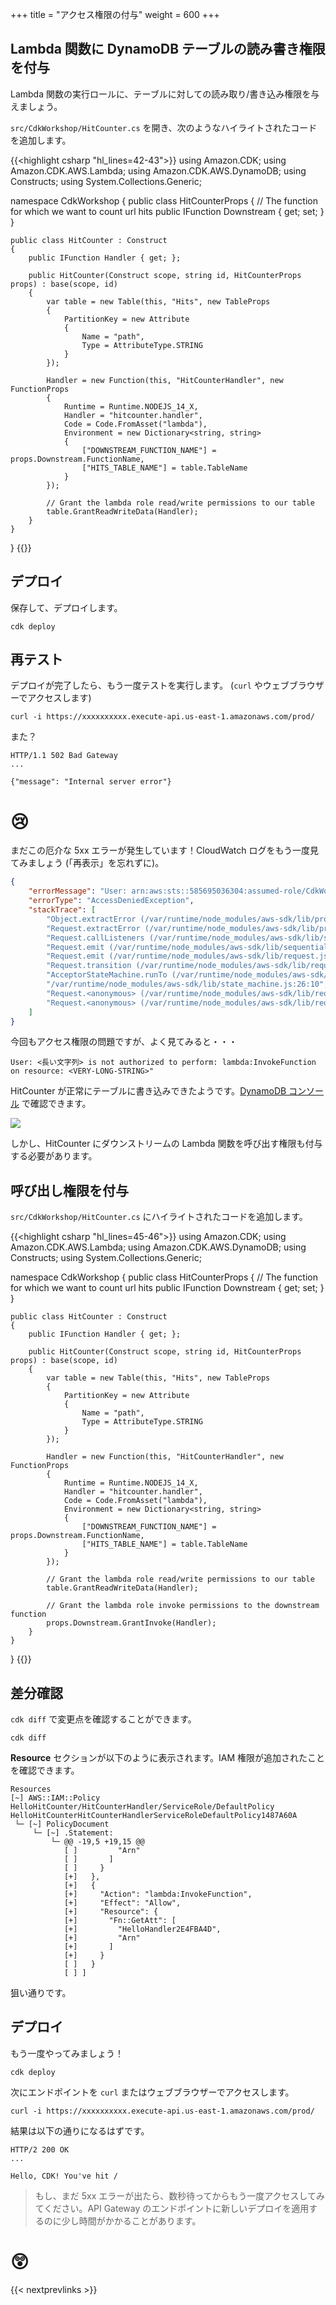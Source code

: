 +++
title = "アクセス権限の付与"
weight = 600
+++

## Lambda 関数に DynamoDB テーブルの読み書き権限を付与

Lambda 関数の実行ロールに、テーブルに対しての読み取り/書き込み権限を与えましょう。

`src/CdkWorkshop/HitCounter.cs` を開き、次のようなハイライトされたコードを追加します。

{{<highlight csharp "hl_lines=42-43">}}
using Amazon.CDK;
using Amazon.CDK.AWS.Lambda;
using Amazon.CDK.AWS.DynamoDB;
using Constructs;
using System.Collections.Generic;

namespace CdkWorkshop
{
    public class HitCounterProps
    {
        // The function for which we want to count url hits
        public IFunction Downstream { get; set; }
    }

    public class HitCounter : Construct
    {
        public IFunction Handler { get; };

        public HitCounter(Construct scope, string id, HitCounterProps props) : base(scope, id)
        {
            var table = new Table(this, "Hits", new TableProps
            {
                PartitionKey = new Attribute
                {
                    Name = "path",
                    Type = AttributeType.STRING
                }
            });

            Handler = new Function(this, "HitCounterHandler", new FunctionProps
            {
                Runtime = Runtime.NODEJS_14_X,
                Handler = "hitcounter.handler",
                Code = Code.FromAsset("lambda"),
                Environment = new Dictionary<string, string>
                {
                    ["DOWNSTREAM_FUNCTION_NAME"] = props.Downstream.FunctionName,
                    ["HITS_TABLE_NAME"] = table.TableName
                }
            });

            // Grant the lambda role read/write permissions to our table
            table.GrantReadWriteData(Handler);
        }
    }
}
{{</highlight>}}

## デプロイ

保存して、デプロイします。

```
cdk deploy
```

## 再テスト

デプロイが完了したら、もう一度テストを実行します。 (`curl` やウェブブラウザーでアクセスします)

```
curl -i https://xxxxxxxxxx.execute-api.us-east-1.amazonaws.com/prod/
```

また？

```
HTTP/1.1 502 Bad Gateway
...

{"message": "Internal server error"}
```

# 😢

まだこの厄介な 5xx エラーが発生しています！CloudWatch ログをもう一度見てみましょう (「再表示」を忘れずに)。

```json
{
    "errorMessage": "User: arn:aws:sts::585695036304:assumed-role/CdkWorkshopStack-HelloHitCounterHitCounterHandlerS-TU5M09L1UBID/CdkWorkshopStack-HelloHitCounterHitCounterHandlerD-144HVUNEWRWEO is not authorized to perform: lambda:InvokeFunction on resource: arn:aws:lambda:us-east-1:585695036304:function:CdkWorkshopStack-HelloHandler2E4FBA4D-149MVAO4969O7",
    "errorType": "AccessDeniedException",
    "stackTrace": [
        "Object.extractError (/var/runtime/node_modules/aws-sdk/lib/protocol/json.js:48:27)",
        "Request.extractError (/var/runtime/node_modules/aws-sdk/lib/protocol/rest_json.js:52:8)",
        "Request.callListeners (/var/runtime/node_modules/aws-sdk/lib/sequential_executor.js:105:20)",
        "Request.emit (/var/runtime/node_modules/aws-sdk/lib/sequential_executor.js:77:10)",
        "Request.emit (/var/runtime/node_modules/aws-sdk/lib/request.js:683:14)",
        "Request.transition (/var/runtime/node_modules/aws-sdk/lib/request.js:22:10)",
        "AcceptorStateMachine.runTo (/var/runtime/node_modules/aws-sdk/lib/state_machine.js:14:12)",
        "/var/runtime/node_modules/aws-sdk/lib/state_machine.js:26:10",
        "Request.<anonymous> (/var/runtime/node_modules/aws-sdk/lib/request.js:38:9)",
        "Request.<anonymous> (/var/runtime/node_modules/aws-sdk/lib/request.js:685:12)"
    ]
}
```

今回もアクセス権限の問題ですが、よく見てみると・・・

```
User: <長い文字列> is not authorized to perform: lambda:InvokeFunction on resource: <VERY-LONG-STRING>"
```

HitCounter が正常にテーブルに書き込みできたようです。[DynamoDB コンソール](https://console.aws.amazon.com/dynamodb/home) で確認できます。

![](./logs5.png)

しかし、HitCounter にダウンストリームの Lambda 関数を呼び出す権限も付与する必要があります。

## 呼び出し権限を付与

`src/CdkWorkshop/HitCounter.cs` にハイライトされたコードを追加します。

{{<highlight csharp "hl_lines=45-46">}}
using Amazon.CDK;
using Amazon.CDK.AWS.Lambda;
using Amazon.CDK.AWS.DynamoDB;
using Constructs;
using System.Collections.Generic;

namespace CdkWorkshop
{
    public class HitCounterProps
    {
        // The function for which we want to count url hits
        public IFunction Downstream { get; set; }
    }

    public class HitCounter : Construct
    {
        public IFunction Handler { get; };

        public HitCounter(Construct scope, string id, HitCounterProps props) : base(scope, id)
        {
            var table = new Table(this, "Hits", new TableProps
            {
                PartitionKey = new Attribute
                {
                    Name = "path",
                    Type = AttributeType.STRING
                }
            });

            Handler = new Function(this, "HitCounterHandler", new FunctionProps
            {
                Runtime = Runtime.NODEJS_14_X,
                Handler = "hitcounter.handler",
                Code = Code.FromAsset("lambda"),
                Environment = new Dictionary<string, string>
                {
                    ["DOWNSTREAM_FUNCTION_NAME"] = props.Downstream.FunctionName,
                    ["HITS_TABLE_NAME"] = table.TableName
                }
            });

            // Grant the lambda role read/write permissions to our table
            table.GrantReadWriteData(Handler);

            // Grant the lambda role invoke permissions to the downstream function
            props.Downstream.GrantInvoke(Handler);
        }
    }
}
{{</highlight>}}

## 差分確認

`cdk diff` で変更点を確認することができます。

```
cdk diff
```

**Resource** セクションが以下のように表示されます。IAM 権限が追加されたことを確認できます。

```
Resources
[~] AWS::IAM::Policy HelloHitCounter/HitCounterHandler/ServiceRole/DefaultPolicy HelloHitCounterHitCounterHandlerServiceRoleDefaultPolicy1487A60A
 └─ [~] PolicyDocument
     └─ [~] .Statement:
         └─ @@ -19,5 +19,15 @@
            [ ]         "Arn"
            [ ]       ]
            [ ]     }
            [+]   },
            [+]   {
            [+]     "Action": "lambda:InvokeFunction",
            [+]     "Effect": "Allow",
            [+]     "Resource": {
            [+]       "Fn::GetAtt": [
            [+]         "HelloHandler2E4FBA4D",
            [+]         "Arn"
            [+]       ]
            [+]     }
            [ ]   }
            [ ] ]
```

狙い通りです。

## デプロイ

もう一度やってみましょう！

```
cdk deploy
```

次にエンドポイントを `curl` またはウェブブラウザーでアクセスします。

```
curl -i https://xxxxxxxxxx.execute-api.us-east-1.amazonaws.com/prod/
```

結果は以下の通りになるはずです。

```text
HTTP/2 200 OK
...

Hello, CDK! You've hit /
```

> もし、まだ 5xx エラーが出たら、数秒待ってからもう一度アクセスしてみてください。API Gateway
のエンドポイントに新しいデプロイを適用するのに少し時間がかかることがあります。

# 😲

{{< nextprevlinks >}}